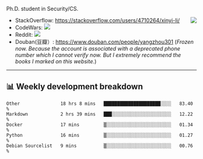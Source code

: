 Ph.D. student in Security/CS.

<img align="right" src="https://github-readme-stats.vercel.app/api?username=li-xin-yi&count_private=true&show_icons=true&hide_title=true&theme=tokyonight" />

- StackOverflow: https://stackoverflow.com/users/4710264/xinyi-li/
- CodeWars: [![](https://www.codewars.com/users/xy-li/badges/micro)](https://www.codewars.com/users/xy-li/)
- Reddit: [![](https://img.shields.io/reddit/user-karma/combined/xy-li?style=social)](https://www.reddit.com/user/xy-li/)
- Douban(豆瓣）: https://www.douban.com/people/yangzhou301  (*Frozen now. Because the account is associated with a deprecated phone number which I cannot verify now. But I extremely recommend the books I marked on this website.*)

---

## 📊 Weekly development breakdown

<!--START_SECTION:waka-->
```text
Other               18 hrs 8 mins   █████████████████████░░░░   83.40 % 
Markdown            2 hrs 39 mins   ███░░░░░░░░░░░░░░░░░░░░░░   12.22 % 
Docker              17 mins         ▒░░░░░░░░░░░░░░░░░░░░░░░░   01.34 % 
Python              16 mins         ▒░░░░░░░░░░░░░░░░░░░░░░░░   01.27 % 
Debian Sourcelist   9 mins          ▒░░░░░░░░░░░░░░░░░░░░░░░░   00.76 % 
```
<!--END_SECTION:waka-->
